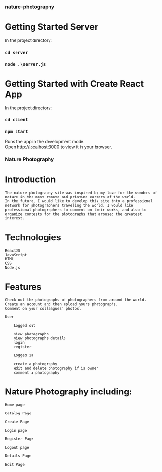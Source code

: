 ### nature-photography 

# Getting Started Server

   In the project directory:
	
   ### `cd server`
   ### `node .\server.js` 

# Getting Started with Create React App
  
  In the project directory:
   
   ### `cd client`
   ### `npm start`  

   Runs the app in the development mode.\
   Open [http://localhost:3000](http://localhost:3000) to view it in your browser.


### Nature Photography

# Introduction

    The naturе photography site was inspired by my love for the wonders of nature in the most remote and pristine corners of the world.
    In the future, I would like to develop this site into a professional network for photographers traveling the world. I would like professional photographers to comment on their works, and also to organize contests for the photographs that aroused the greatest interest.

# Technologies

    ReactJS
    JavaScript
    HTML
    CSS
    Node.js

# Features

    Check out the photographs of photographers from around the world.
    Create an account and then upload yours photographs.
    Comment on your colleagues' photos.

    User

        Logged out

        view photographs
        view photographs details
        login 
        register

        Logged in

        create a photography
        edit and delete photography if is owner
        comment a photography

# Nature Photography including:

    Home page

    Catalog Page

    Create Page

    Login page

    Register Page

    Logout page

    Details Page

    Edit Page








  
